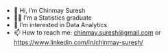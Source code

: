- 👋 Hi, I’m Chinmay Suresh
- 👨‍🎓 I'm a Statistics graduate 
- 👀 I’m interested in Data Analytics
- 📫 How to reach me: chinmay.suresh@gmail.com or https://www.linkedin.com/in/chinmay-suresh/


